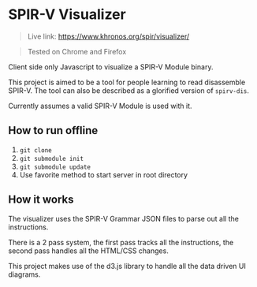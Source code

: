 # SPIR-V Visualizer

> Live link: https://www.khronos.org/spir/visualizer/

> Tested on Chrome and Firefox

Client side only Javascript to visualize a SPIR-V Module binary.

This project is aimed to be a tool for people learning to read disassemble SPIR-V. The tool can also be described as a glorified version of `spirv-dis`.

Currently assumes a valid SPIR-V Module is used with it.

## How to run offline

1. `git clone`
2. `git submodule init`
3. `git submodule update`
4. Use favorite method to start server in root directory

## How it works

The visualizer uses the SPIR-V Grammar JSON files to parse out all the instructions.

There is a 2 pass system, the first pass tracks all the instructions, the second pass handles all the HTML/CSS changes.

This project makes use of the d3.js library to handle all the data driven UI diagrams.
